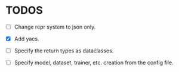 # TODOS

 - [ ] Change repr system to json only.
 - [x] Add yacs.
 - [ ] Specify the return types as dataclasses.
 - [ ] Specify model, dataset, trainer, etc. creation from the config file.

